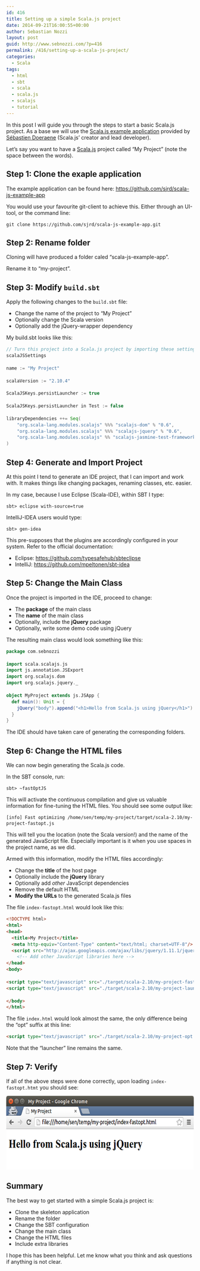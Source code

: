```yaml
---
id: 416
title: Setting up a simple Scala.js project
date: 2014-09-21T16:00:55+00:00
author: Sebastian Nozzi
layout: post
guid: http://www.sebnozzi.com/?p=416
permalink: /416/setting-up-a-scala-js-project/
categories:
  - Scala
tags:
  - html
  - sbt
  - scala
  - scala.js
  - scalajs
  - tutorial
---
```

In this post I will guide you through the steps to start a basic Scala.js project. As a base we will use the [Scala.js example application](https://github.com/sjrd/scala-js-example-app) provided by [Sébastien Doeraene](https://twitter.com/sjrdoeraene) (Scala.js&#8217; creator and lead developer).

Let&#8217;s say you want to have a [Scala.js](http://www.scala-js.org/) project called &#8220;My Project&#8221; (note the space between the words).

## Step 1: Clone the exaple application

The example application can be found here: <https://github.com/sjrd/scala-js-example-app>

You would use your favourite git-client to achieve this. Either through an UI-tool, or the command line:

    git clone https://github.com/sjrd/scala-js-example-app.git
    

## Step 2: Rename folder

Cloning will have produced a folder caled &#8220;scala-js-example-app&#8221;.

Rename it to &#8220;my-project&#8221;.

## Step 3: Modify `build.sbt`

Apply the following changes to the `build.sbt` file:

  * Change the name of the project to &#8220;My Project&#8221;
  * Optionally change the Scala version
  * Optionally add the jQuery-wrapper dependency

My build.sbt looks like this:

```scala
// Turn this project into a Scala.js project by importing these settings
scalaJSSettings

name := "My Project"

scalaVersion := "2.10.4"

ScalaJSKeys.persistLauncher := true

ScalaJSKeys.persistLauncher in Test := false

libraryDependencies ++= Seq(
    "org.scala-lang.modules.scalajs" %%% "scalajs-dom" % "0.6",
    "org.scala-lang.modules.scalajs" %%% "scalajs-jquery" % "0.6",
    "org.scala-lang.modules.scalajs" %% "scalajs-jasmine-test-framework" % scalaJSVersion % "test"
)
```

## Step 4: Generate and Import Project

At this point I tend to generate an IDE project, that I can import and work with. It makes things like changing packages, renaming classes, etc. easier.

In my case, because I use Eclipse (Scala-IDE), within SBT I type:

    sbt> eclipse with-source=true
    

IntelliJ-IDEA users would type:

    sbt> gen-idea
    

This pre-supposes that the plugins are accordingly configured in your system. Refer to the official documentation:

  * Eclipse: <https://github.com/typesafehub/sbteclipse>
  * IntelliJ: <https://github.com/mpeltonen/sbt-idea>

## Step 5: Change the Main Class

Once the project is imported in the IDE, proceed to change:

  * The **package** of the main class
  * The **name** of the main class
  * Optionally, include the **jQuery** package
  * Optionally, write some demo code using jQuery

The resulting main class would look something like this:

```scala
package com.sebnozzi

import scala.scalajs.js
import js.annotation.JSExport
import org.scalajs.dom
import org.scalajs.jquery._

object MyProject extends js.JSApp {
  def main(): Unit = {
    jQuery("body").append("<h1>Hello from Scala.js using jQuery</h1>")
  }
}
```

The IDE should have taken care of generating the corresponding folders.

## Step 6: Change the HTML files

We can now begin generating the Scala.js code.

In the SBT console, run:

    sbt> ~fastOptJS
    

This will activate the continuous compilation and give us valuable information for fine-tuning the HTML files. You should see some output like:

    [info] Fast optimizing /home/sen/temp/my-project/target/scala-2.10/my-project-fastopt.js
    

This will tell you the location (note the Scala version!) and the name of the generated JavaScript file. Especially important is it when you use spaces in the project name, as we did.

Armed with this information, modify the HTML files accordingly:

  * Change the **title** of the host page
  * Optionally include the **jQuery** library
  * Optionally add _other_ JavaScript dependencies
  * Remove the default HTML
  * **Modify the URLs** to the generated Scala.js files

The file `index-fastopt.html` would look like this:

```html
<!DOCTYPE html>
<html>
<head>
  <title>My Project</title>
  <meta http-equiv="Content-Type" content="text/html; charset=UTF-8"/>
  <script src="http://ajax.googleapis.com/ajax/libs/jquery/1.11.1/jquery.min.js"></script>
    <!-- Add other JavaScript libraries here -->
</head>
<body>

<script type="text/javascript" src="./target/scala-2.10/my-project-fastopt.js"></script>
<script type="text/javascript" src="./target/scala-2.10/my-project-launcher.js"></script>

</body>
</html>
```

The file `index.html` would look almost the same, the only difference being the &#8220;opt&#8221; suffix at this line:

```html
<script type="text/javascript" src="./target/scala-2.10/my-project-opt.js"></script>
```

Note that the &#8220;launcher&#8221; line remains the same.

## Step 7: Verify

If all of the above steps were done correctly, upon loading `index-fastopt.htmt` you should see:

[<img src="/assets/2014/09/hello-scalajs-jquery.png" alt="Hello Scala.js with jQuery" width="628" height="197" class="alignleft size-full wp-image-423" />](/assets/2014/09/hello-scalajs-jquery.png)

## Summary

The best way to get started with a simple Scala.js project is:

  * Clone the skeleton application
  * Rename the folder
  * Change the SBT configuration
  * Change the main class
  * Change the HTML files
  * Include extra libraries

I hope this has been helpful. Let me know what you think and ask questions if anything is not clear.
